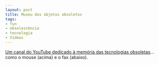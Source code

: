 ```yaml
---
layout: post
title: Museu dos objetos obsoletos
tags:
- fun
- obsolescência
- tecnologia
- Vídeos
---
```


[Um canal do YouTube dedicado à memória das tecnologias obsoletas](http://www.youtube.com/mooojvm)... como o mouse (acima) e o fax (abaixo).
